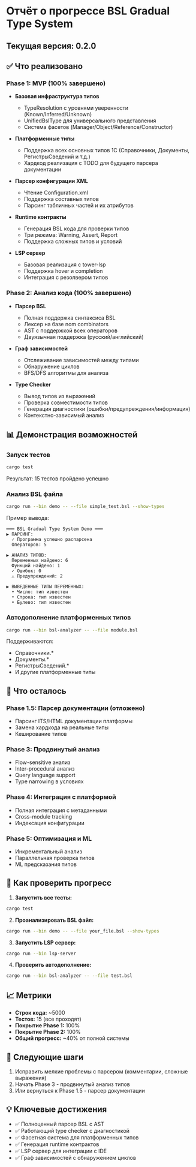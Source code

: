 # Отчёт о прогрессе BSL Gradual Type System

## Текущая версия: 0.2.0

## ✅ Что реализовано

### Phase 1: MVP (100% завершено)
- **Базовая инфраструктура типов**
  - TypeResolution с уровнями уверенности (Known/Inferred/Unknown)
  - UnifiedBslType для универсального представления
  - Система фасетов (Manager/Object/Reference/Constructor)
  
- **Платформенные типы**
  - Поддержка всех основных типов 1С (Справочники, Документы, РегистрыСведений и т.д.)
  - Хардкод реализация с TODO для будущего парсера документации
  
- **Парсер конфигурации XML**
  - Чтение Configuration.xml
  - Поддержка составных типов
  - Парсинг табличных частей и их атрибутов
  
- **Runtime контракты**
  - Генерация BSL кода для проверки типов
  - Три режима: Warning, Assert, Report
  - Поддержка сложных типов и условий
  
- **LSP сервер**
  - Базовая реализация с tower-lsp
  - Поддержка hover и completion
  - Интеграция с резолвером типов

### Phase 2: Анализ кода (100% завершено)
- **Парсер BSL**
  - Полная поддержка синтаксиса BSL
  - Лексер на базе nom combinators
  - AST с поддержкой всех операторов
  - Двуязычная поддержка (русский/английский)
  
- **Граф зависимостей**
  - Отслеживание зависимостей между типами
  - Обнаружение циклов
  - BFS/DFS алгоритмы для анализа
  
- **Type Checker**
  - Вывод типов из выражений
  - Проверка совместимости типов
  - Генерация диагностики (ошибки/предупреждения/информация)
  - Контекстно-зависимый анализ

## 📊 Демонстрация возможностей

### Запуск тестов
```bash
cargo test
```
Результат: 15 тестов пройдено успешно

### Анализ BSL файла
```bash
cargo run --bin demo -- --file simple_test.bsl --show-types
```

Пример вывода:
```
═══ BSL Gradual Type System Demo ═══
▶ ПАРСИНГ:
  ✓ Программа успешно распарсена
  Операторов: 5

▶ АНАЛИЗ ТИПОВ:
  Переменных найдено: 6
  Функций найдено: 1
  ✓ Ошибок: 0
  ⚠ Предупреждений: 2

▶ ВЫВЕДЕННЫЕ ТИПЫ ПЕРЕМЕННЫХ:
  • Число: тип известен
  • Строка: тип известен
  • Булево: тип известен
```

### Автодополнение платформенных типов
```bash
cargo run --bin bsl-analyzer -- --file module.bsl
```

Поддерживаются:
- Справочники.*
- Документы.*
- РегистрыСведений.*
- И другие платформенные типы

## 🚧 Что осталось

### Phase 1.5: Парсер документации (отложено)
- Парсинг ITS/HTML документации платформы
- Замена хардкода на реальные типы
- Кеширование типов

### Phase 3: Продвинутый анализ
- Flow-sensitive анализ
- Inter-procedural анализ
- Query language support
- Type narrowing в условиях

### Phase 4: Интеграция с платформой
- Полная интеграция с метаданными
- Cross-module tracking
- Индексация конфигурации

### Phase 5: Оптимизация и ML
- Инкрементальный анализ
- Параллельная проверка типов
- ML предсказания типов

## 🔧 Как проверить прогресс

1. **Запустить все тесты:**
```bash
cargo test
```

2. **Проанализировать BSL файл:**
```bash
cargo run --bin demo -- --file your_file.bsl --show-types
```

3. **Запустить LSP сервер:**
```bash
cargo run --bin lsp-server
```

4. **Проверить автодополнение:**
```bash
cargo run --bin bsl-analyzer -- --file test.bsl
```

## 📈 Метрики

- **Строк кода:** ~5000
- **Тестов:** 15 (все проходят)
- **Покрытие Phase 1:** 100%
- **Покрытие Phase 2:** 100%
- **Общий прогресс:** ~40% от полной системы

## 🎯 Следующие шаги

1. Исправить мелкие проблемы с парсером (комментарии, сложные выражения)
2. Начать Phase 3 - продвинутый анализ типов
3. Или вернуться к Phase 1.5 - парсер документации

## 💡 Ключевые достижения

- ✅ Полноценный парсер BSL с AST
- ✅ Работающий type checker с диагностикой
- ✅ Фасетная система для платформенных типов
- ✅ Генерация runtime контрактов
- ✅ LSP сервер для интеграции с IDE
- ✅ Граф зависимостей с обнаружением циклов